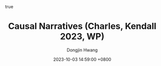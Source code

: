 ---
title: Causal Narratives (Charles, Kendall 2023, WP)
author: Dongjin Hwang
date: 2023-10-03 14:59:00 +0800
categories: [논문리뷰, Economics]
tags: [narratives, behavioral economics, experimental economics, political economy, dag, misspecified model, working paper]
math: true
mermaid: true
toc: true
toc_sticky: true
pin: true
---